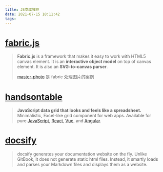 ```yaml
---
title: JS类库推荐
date: 2021-07-15 10:11:42
tags:
---
```


# [fabric.js](https://github.com/fabricjs/fabric.js)

> **Fabric.js** is a framework that makes it easy to work with HTML5 canvas element. It is an **interactive object model** on top of canvas element. It is also an **SVG-to-canvas parser**.
>
> [master-photo](https://tangme.github.io/master-photo-doc/#/) 是 fabric 处理图片的案例

# [handsontable](https://handsontable.com/)

> **JavaScript data grid that looks and feels like a spreadsheet.** Minimalistic, Excel-like grid component for web apps. Available for pure [JavaScript](https://handsontable.com/docs/tutorial-quick-start.html), [React](https://handsontable.com/docs/react), [Vue](https://handsontable.com/docs/vue), and [Angular](https://handsontable.com/docs/angular).

# [docsify](https://docsify.js.org/#/)

> docsify generates your documentation website on the fly. Unlike GitBook, it does not generate static html files. Instead, it smartly loads and parses your Markdown files and displays them as a website.
